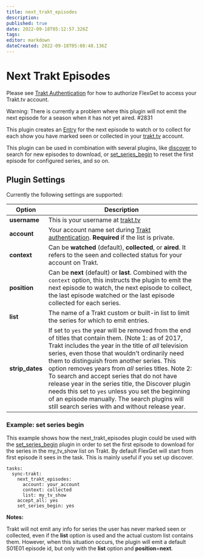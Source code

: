 ```yaml
---
title: next_trakt_episodes
description: 
published: true
date: 2022-09-18T05:12:57.326Z
tags: 
editor: markdown
dateCreated: 2022-09-18T05:08:48.136Z
---
```


# Next Trakt Episodes
<div class="alert alert-info" role="alert">

Please see [Trakt Authentication](/Trakt_Authentication) for how to authorize FlexGet to access your Trakt.tv account.
</div>

<div class="alert alert-danger" role="alert">
Warning: There is currently a problem where this plugin will not emit the next episode for a season when it has not yet aired. #2831
</div>

This plugin creates an [Entry](/Entry) for the next episode to watch or to collect for each show you have marked seen or collected in your [trakt.tv](http://trakt.tv) account.

This plugin can be used in combination with several plugins, like [discover](/Plugins/discover) to search for new episodes to download, or [set_series_begin](/Plugins/set_series_begin) to reset the first episode for configured series, and so on.  

## Plugin Settings
Currently the following settings are supported:



| **Option** | **Description** |
| --- | --- |
| **username** | This is your username at [trakt.tv](http://trakt.tv)  |
| **account** | Your account name set during [Trakt authentication](/Trakt_Authentication). **Required** if the list is private. |
| **context** | Can be **watched** (default), **collected**, or **aired**. It refers to the seen and collected status for your account on Trakt. |
| **position** | Can be **next** (default) or **last**. Combined with the `context` option, this instructs the plugin to emit the next episode to watch, the next episode to collect, the last episode watched or the last episode collected for each series. |
| **list** | The name of a Trakt custom or built-in list to limit the series for which to emit entries. |
| **strip_dates** | If set to `yes` the year will be removed from the end of titles that contain them.  (Note 1: as of 2017, Trakt includes the year in the title of _all_ television series, even those that wouldn't ordinarily need them to distinguish from another series. This option removes years from _all_ series titles. Note 2: To search and accept series that do not have release year in the series title, the Discover plugin needs this set to `yes` unless you set the beginning of an episode manually. The search plugins will still search series with and without release year.


### Example: set series begin
This example shows how the next_trakt_episodes plugin could be used with the [set_series_begin](/Plugins/set_series_begin) plugin in order to set the first episode to download for the series in the my_tv_show list on Trakt. By default FlexGet will start from first episode it sees in the task. This is mainly useful if you set up discover.

```
tasks:
  sync-trakt:
    next_trakt_episodes:
      account: your_account
      context: collected
      list: my_tv_show
    accept_all: yes
    set_series_begin: yes
```

  
**Notes:**

Trakt will not emit any info for series the user has never marked seen or collected, even if the **list** option is used and the actual custom list contains them. However, when this situation occurs, the plugin will emit a default S01E01 episode id, but only with the **list** option and **position**=**next**.